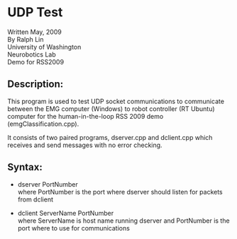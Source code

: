 # UDP Test

Written May, 2009  
By Ralph Lin  
University of Washington  
Neurobotics Lab  
Demo for RSS2009  

## Description:

This program is used to test UDP socket communications to 
communicate between the EMG computer (Windows) to robot controller
(RT Ubuntu) computer for the human-in-the-loop RSS 2009 demo (emgClassification.cpp).

It consists of two paired programs, dserver.cpp and dclient.cpp
which receives and send messages with no error checking.

## Syntax:

* dserver PortNumber  
where PortNumber is the port where dserver should listen for
packets from dclient

* dclient ServerName PortNumber  
where ServerName is host name running dserver and PortNumber is 
the port where to use for communications